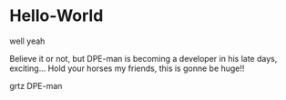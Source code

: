# Hello-World
well yeah

Believe it or not, but DPE-man is becoming a developer in his late days, exciting...
Hold your horses my friends, this is gonne be huge!!

grtz
DPE-man
